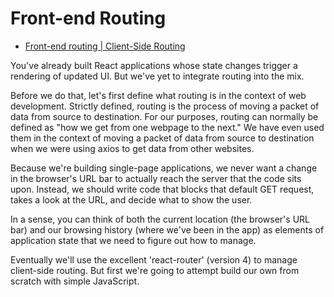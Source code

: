 # Front-end Routing

* [Front-end routing | Client-Side Routing](http://learn.codingdojo.com/m/19/4886/23702)

You've already built React applications whose state changes trigger a rendering of updated UI. But we've yet to integrate routing into the mix.

Before we do that, let's first define what routing is in the context of web development. Strictly defined, routing is the process of moving a packet of data from source to destination. For our purposes, routing can normally be defined as "how we get from one webpage to the next." We have even used them in the context of moving a packet of data from source to destination when we were using axios to get data from other websites.

Because we're building single-page applications, we never want a change in the browser's URL bar to actually reach the server that the code sits upon. Instead, we should write code that blocks that default GET request, takes a look at the URL, and decide what to show the user.

In a sense, you can think of both the current location (the browser's URL bar) and our browsing history (where we've been in the app) as elements of application state that we need to figure out how to manage.

Eventually we'll use the excellent 'react-router' (version 4) to manage client-side routing. But first we're going to attempt build our own from scratch with simple JavaScript.